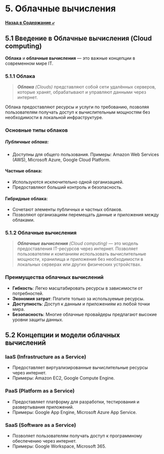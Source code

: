 # 5. Облачные вычисления
#### [Назад в Содержание ⤶](/README.md)

## 5.1 Введение в Облачные вычисления (Cloud computing)
**Облака** и **облачные вычисления** — это важные концепции в современном мире IT.

### 5.1.1 Облака
> _**Облака** (Clouds)_ представляют собой сети удалённых серверов, которые хранят, обрабатывают и управляют данными 
> через интернет.

Облака предоставляют ресурсы и услуги по требованию, позволяя пользователям получать доступ к вычислительным мощностям 
без необходимости в локальной инфраструктуре.

### Основные типы облаков
##### Публичные облака:
- Доступны для общего пользования.
Примеры: Amazon Web Services (AWS), Microsoft Azure, Google Cloud Platform.

#### Частные облака:
- Используются исключительно одной организацией.
- Предоставляют больший контроль и безопасность.

#### Гибридные облака:
- Сочетают элементы публичных и частных облаков.
- Позволяют организациям перемещать данные и приложения между облаками.

### 5.1.2 Облачные вычисления
> _**Облачные вычисления** (Cloud computing)_ — это модель предоставления IT-ресурсов через интернет. 
> Позволяет пользователям и компаниям использовать вычислительные мощности, хранилища и приложения без необходимости 
> в локальных серверах или других физических устройствах.

### Преимущества облачных вычислений
- **Гибкость**: Легко масштабировать ресурсы в зависимости от потребностей.
- **Экономия затрат**: Платите только за используемые ресурсы.
- **Доступность**: Доступ к данным и приложениям из любой точки мира.
- **Безопасность**: Многие облачные провайдеры предлагают высокие уровни защиты данных.

## 5.2 Концепции и модели облачных вычислений
### IaaS (Infrastructure as a Service)
- Предоставляет виртуализированные вычислительные ресурсы через интернет.
- Примеры: Amazon EC2, Google Compute Engine.

### PaaS (Platform as a Service)
- Предоставляет платформу для разработки, тестирования и развертывания приложений.
- Примеры: Google App Engine, Microsoft Azure App Service.

### SaaS (Software as a Service)
- Позволяет пользователям получать доступ к программному обеспечению через интернет.
- Примеры: Google Workspace, Microsoft 365.